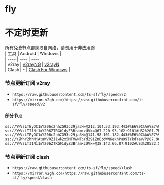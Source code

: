 # fly
# 不定时更新
所有免费节点都爬取自网络，请勿用于非法用途  
|  工具  | Android  | Windows  |  
|  ----  | ----   | ----  |  
| v2ray  | [v2rayNG](https://github.com/2dust/v2rayNG/releases) | [v2rayN](https://github.com/2dust/v2rayN/releases) |  
| Clash  | - | [Clash For Windows](https://github.com/2dust/clashN/releases) | 
  
### 节点更新订阅  v2ray
- `https://raw.githubusercontent.com/ts-sf/fly/speed/v2`  
- `https://mirror.v2gh.com/https://raw.githubusercontent.com/ts-sf/fly/speed/v2`  

#### 部分节点  
``` 
ss://YWVzLTEyOC1nY206c2hhZG93c29ja3M=@212.102.53.193:443#%E6%9C%AA%E7%9F%A59%2021.1MB%2Fs
ss://YWVzLTI1Ni1nY206ZTRGQ1dyZ3BramkzUVk=@67.220.95.102:9101#US2%201.7MB%2Fs
ss://YWVzLTEyOC1nY206c2hhZG93c29ja3M=@141.98.101.182:443#%E6%9C%AA%E7%9F%A512%2015.7MB%2Fs
ss://Y2hhY2hhMjAtaWV0Zi1wb2x5MTMwNTpYd29IZnB2dWN6ekhPa09lYkdYaVVP@87.98.242.137:49551#%E6%9C%AA%E7%9F%A515%206.7MB%2Fs
ss://YWVzLTI1Ni1nY206ZTRGQ1dyZ3BramkzUVk=@38.143.66.87:9102#US3%20522.5KB%2Fs
```
### 节点更新订阅  clash
- `https://raw.githubusercontent.com/ts-sf/fly/speed/clash`  
- `https://mirror.v2gh.com/https://raw.githubusercontent.com/ts-sf/fly/speed/clash`  



